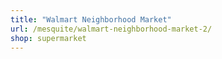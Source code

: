 ```yaml
---
title: "Walmart Neighborhood Market"
url: /mesquite/walmart-neighborhood-market-2/
shop: supermarket
---
```

